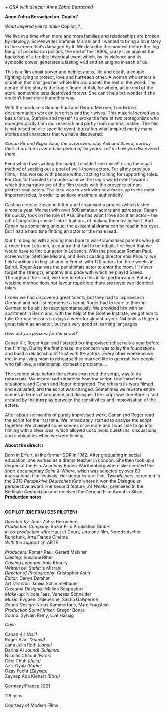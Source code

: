 

_+ Q&A with director Anne Zohra Berrached_

**Anne Zohra Berrached on ‘Copilot’**

_What inspired you to make_ Copilot_?_

We live in a time when more and more families and relationships are broken by ideology. Screenwriter Stefanie Misrahi and I wanted to bring a love story to the screen that’s damaged by it. We describe the moment before the ‘big bang’ of polarisation politics, the end of the 1990s, crazy love against the backdrop of a terrible historical event which, by its violence and its symbolic power, generates a lasting void and an enigma in each of us.

This is a film about power and helplessness, life and death, a couple fighting, lying to protect, love and hurt each other. A woman who enters a situation that changes her whole life and upsets the rest of the world. The centre of the story is the tragic figure of Asli, for whom, at the end of the story, something gets destroyed forever. She can’t help but wonder if she couldn’t have done it another way.

With the producers Roman Paul and Gerard Meixner, I undertook documentation work on terrorists and their wives. This material served as a basis for us, Stefanie and myself, to evoke the fate of two protagonists who emerged partly from our research and partly from our imagination. The film is not based on one specific event, but rather what inspired me by many stories and characters that we have discovered.

_Canan Kir and Roger Azar, the actors who play Asli and Saeed, portray their characters over a time period of six years. Tell us how you discovered them._

Even when I was writing the script, I couldn’t see myself using the usual method of seeking out a pool of well-known actors. For all my previous films, I had worked with people without acting training for supporting roles. For _Copilot_ I wanted to counterbalance the tragic world event towards which the narrative arc of the film travels with the presence of non-professional actors. The idea was to work with new faces, up to the most important roles, in order to achieve maximum authenticity.

Casting director Susanne Ritter and I organised a process which lasted almost a year. We met with over 500 amateur actors and actresses. Canan Kir quickly took on the role of Asli. She has what I love about an actor – the gift of projecting oneself into situations, of making them really exist. And Canan has something unique: the existential drama can be read in her eyes.  But I had a hard time finding an actor for the male lead.

Our film begins with  a young man born to war-traumatised parents who just arrived from Lebanon, a  country that had to be rebuilt. I realised that we would have to find our actor in Lebanon. With the producer Roman Paul, screenwriter Stefanie Misrahi, and Beirut casting director Abia Khoury, we held auditions in English and in French with 120 actors for three weeks in Beirut. Roger Azar was the penultimate actor to enter the room. I’ll never forget the strength, empathy and pride with which he played Saeed. Throughout the shoot, we tried to retain this initial performance. But my working method does not favour repetition: there are never two identical takes.

I knew we had discovered great talents, but they had to improvise in German and not just memorise a script. Roger had to learn to think in German to be able to react spontaneously. We provided him with an apartment in Berlin and, with the help of the Goethe Institute, we got him to take German lessons six days a week for almost a year. Not only is Roger a great talent as an actor, but he’s very good at learning languages.

_How did you prepare for the shoot?_

Canan Kir, Roger Azar and I started our improvised rehearsals a year before the filming. During the first phase, my concern was to lay the foundations and build a relationship of trust with the actors. Every other weekend we met in my living room to rehearse their married life in general: two people who fall love, a relationship, domestic problems ...

The second step, before the actors even read the script, was to do rehearsals. We improvised situations from the script: I indicated the situations, and Canan and Roger interpreted. The rehearsals were filmed and evaluated, and the script was changed. Sometimes we rewrote entire scenes in terms of sequence and dialogue. The script was therefore in fact created by the interplay between the sensitivities and improvisation of the actors.

After about six months of purely improvised work, Canan and Roger read the script for the first time. We immediately started to analyse the script together. We changed some scenes once more and I was able to go into filming with a clear idea, which allowed us to avoid questions, discussions, and ambiguities when we were filming.

**About the director**

Born in Erfurt, in the former GDR in 1982. After graduating in social education, she worked as a drama teacher in London. She then took up a degree at the Film Academy Baden-Württemberg where she directed the short documentary _Saint & Whore_, which was selected by over 80 international film festivals. Her debut feature film, _Two Mothers_, screened in the 2013 _Perspektive Deutsches Kino_ where it won the Dialogue en perspective award. Her second feature, _24 Weeks_, premiered in the Berlinale _Competition_ and received the German Film Award in Silver.  
**Production notes**
<br><br>


**COPILOT (DIE FRAU DES PILOTEN)**

_Directed by_: Anne Zohra Berrached  
_Production Company_: Razor Film Produktion GmbH  
_in co-production with_: Haut et Court, zero one film, Norddeutscher Rundfunk, Arte France Cinéma  
_With the support of_: ARTE

_Producers:_ Roman Paul, Gerard Meixner  
_Casting_: Susanne Ritter  
_Casting Lebanon_: Abia Khoury  
_Written by_: Stefanie Misrahi  
_Director of Photography_: Cristopher Aoun  
_Editor_: Denys Darahan  
_Art Director_: Janina Schimmelbauer  
_Costume Designer_: Melina Scappatura  
_Make-up_: Nicola Faas, Vanessa Schneider  
_Music_: Evgueni Galeperine, Sacha Galeperine  
_Sound Design_: Niklas Kammertöns, Marc Fragstein  
_Production Sound Mixer_: Gregor Bonse  
_Sound_: Sylvain Rémy, Uve Hassig

_Cast:_

Canan Kir _(Asli)_  
Roger Azar _(Saeed)_  
Jana Julia Roth _(Jaqui)_  
Darina Al Joundi _(Suleima)_  
Nicolas Chaoui _(Fares)_  
Céci Chuh _(Julia)_  
Aziz Dyab _(Karim)_  
Özay Fecht _(Zeynep)_  
Zeynep Ada Kienast _(Ebru)_

Germany/France 2021

118 mins

Courtesy of Modern Films
<br><br>


<!--stackedit_data:
eyJoaXN0b3J5IjpbLTE1MjMxNjY1NDFdfQ==
-->